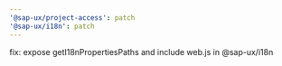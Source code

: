 ```yaml
---
'@sap-ux/project-access': patch
'@sap-ux/i18n': patch
---
```


fix: expose getI18nPropertiesPaths and include web.js in @sap-ux/i18n
